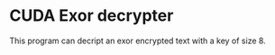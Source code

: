 CUDA Exor decrypter
============

This program can decript an exor encrypted text with a key of size 8.
